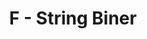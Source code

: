 ---
contest: FINDIT
year: 2021
round: Final
problem: F
title: F - String Biner
pdf: /contests/FINDIT/2021/final/F - String Biner.pdf
---